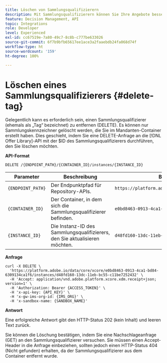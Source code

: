 ```yaml
---
title: Löschen von Sammlungsqualifizierern
description: Mit Sammlungsqualifizierern können Sie Ihre Angebote besser organisieren und sortieren.
feature: Decision Management, API
topic: Integrations
role: Developer
level: Experienced
exl-id: cc67519e-7a80-49c7-8c8b-c777be633026
source-git-commit: 6f7b9bfb65617ee1ace3a2faaebdb24fa068d74f
workflow-type: ht
source-wordcount: '159'
ht-degree: 100%

---
```


# Löschen eines Sammlungsqualifizierers {#delete-tag}

Gelegentlich kann es erforderlich sein, einen Sammlungsqualifizierer (ehemals als „Tag“ bezeichnet) zu entfernen (DELETE). Es können nur Sammlungskennzeichner gelöscht werden, die Sie im Mandanten-Container erstellt haben. Dies geschieht, indem Sie eine DELETE-Anfrage an die [!DNL Offer Library]-API mit der $ID des Sammlungsqualifizierers durchführen, den Sie löschen möchten.

**API-Format**

```http
DELETE /{ENDPOINT_PATH}/{CONTAINER_ID}/instances/{INSTANCE_ID}
```

| Parameter | Beschreibung | Beispiel |
| --------- | ----------- | ------- |
| `{ENDPOINT_PATH}` | Der Endpunktpfad für Repository-APIs. | `https://platform.adobe.io/data/core/xcore/` |
| `{CONTAINER_ID}` | Der Container, in dem sich die Sammlungsqualifizierer befinden. | `e0bd8463-0913-4ca1-bd84-6309134ca1f6` |
| `{INSTANCE_ID}` | Die Instanz-ID des Sammlungsqualifizierers, den Sie aktualisieren möchten. | `d48fd160-13dc-11eb-bc55-c11be7252432` |

**Anfrage**

```shell
curl -X DELETE \
  'https://platform.adobe.io/data/core/xcore/e0bd8463-0913-4ca1-bd84-6309134ca1f6/instances/d48fd160-13dc-11eb-bc55-c11be7252432' \
  -H 'Accept: application/vnd.adobe.platform.xcore.xdm.receipt+json; version=1' \
  -H 'Authorization: Bearer {ACCESS_TOKEN}' \
  -H 'x-api-key: {API_KEY}' \
  -H 'x-gw-ims-org-id: {IMS_ORG}' \
  -H 'x-sandbox-name: {SANDBOX_NAME}'
```

**Antwort**

Eine erfolgreiche Antwort gibt den HTTP-Status 202 (kein Inhalt) und leeren Text zurück.

Sie können die Löschung bestätigen, indem Sie eine Nachschlageanfrage (GET) an den Sammlungsqualifizierer versuchen. Sie müssen einen Accept-Header in die Anfrage einbeziehen, sollten jedoch einen HTTP-Status 404 (Nicht gefunden) erhalten, da der Sammlungsqualifizierer aus dem Container entfernt wurde.

